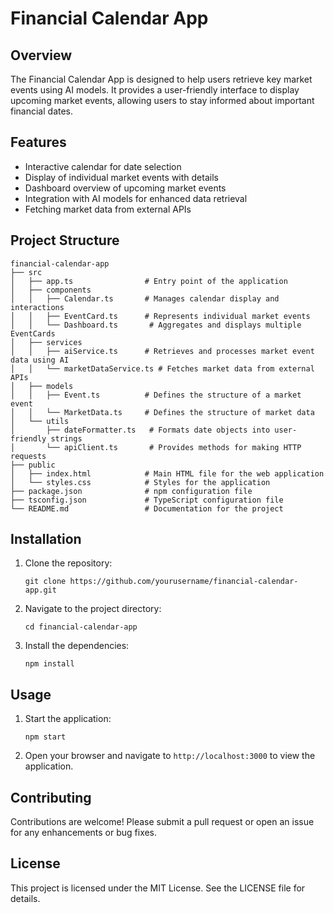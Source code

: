 # Financial Calendar App

## Overview
The Financial Calendar App is designed to help users retrieve key market events using AI models. It provides a user-friendly interface to display upcoming market events, allowing users to stay informed about important financial dates.

## Features
- Interactive calendar for date selection
- Display of individual market events with details
- Dashboard overview of upcoming market events
- Integration with AI models for enhanced data retrieval
- Fetching market data from external APIs

## Project Structure
```
financial-calendar-app
├── src
│   ├── app.ts                # Entry point of the application
│   ├── components
│   │   ├── Calendar.ts       # Manages calendar display and interactions
│   │   ├── EventCard.ts      # Represents individual market events
│   │   └── Dashboard.ts       # Aggregates and displays multiple EventCards
│   ├── services
│   │   ├── aiService.ts      # Retrieves and processes market event data using AI
│   │   └── marketDataService.ts # Fetches market data from external APIs
│   ├── models
│   │   ├── Event.ts          # Defines the structure of a market event
│   │   └── MarketData.ts     # Defines the structure of market data
│   └── utils
│       ├── dateFormatter.ts   # Formats date objects into user-friendly strings
│       └── apiClient.ts       # Provides methods for making HTTP requests
├── public
│   ├── index.html            # Main HTML file for the web application
│   └── styles.css            # Styles for the application
├── package.json              # npm configuration file
├── tsconfig.json             # TypeScript configuration file
└── README.md                 # Documentation for the project
```

## Installation
1. Clone the repository:
   ```
   git clone https://github.com/yourusername/financial-calendar-app.git
   ```
2. Navigate to the project directory:
   ```
   cd financial-calendar-app
   ```
3. Install the dependencies:
   ```
   npm install
   ```

## Usage
1. Start the application:
   ```
   npm start
   ```
2. Open your browser and navigate to `http://localhost:3000` to view the application.

## Contributing
Contributions are welcome! Please submit a pull request or open an issue for any enhancements or bug fixes.

## License
This project is licensed under the MIT License. See the LICENSE file for details.